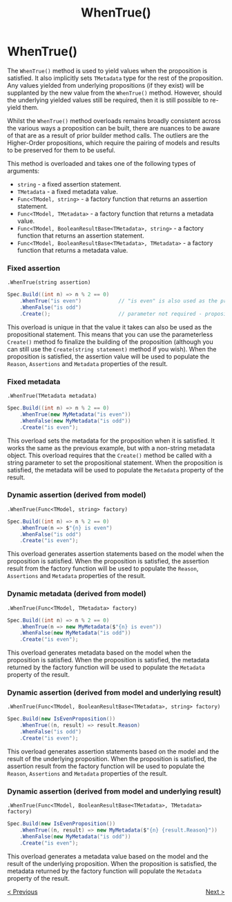 ﻿---
title: WhenTrue()
category: building
---
# WhenTrue()

The `WhenTrue()` method is used to yield values when the proposition is satisfied. It also implicitly sets `TMetadata`
type for the rest of the proposition. Any values yielded from underlying propositions (if they exist) will be supplanted
by the new value from the
`WhenTrue()` method. However, should the underlying yielded values still be required, then it is still possible to
re-yield them.

Whilst the `WhenTrue()` method overloads remains broadly consistent across the various ways a proposition can be built,
there are nuances to be aware of that are as a result of prior builder method calls. The outliers are the Higher-Order
propositions, which require the pairing of models and results to be preserved for them to be useful.

This method is overloaded and takes one of the following types of arguments:
* `string` - a fixed assertion statement.
* `TMetadata` - a fixed metadata value.
* `Func<TModel, string>` - a factory function that returns an assertion statement.
* `Func<TModel, TMetadata>` - a factory function that returns a metadata value.
* `Func<TModel, BooleanResultBase<TMetadata>, string>` - a factory function that returns an assertion statement.
* `Func<TModel, BooleanResultBase<TMetadata>, TMetadata>` - a factory function that returns a metadata value.

### Fixed assertion

`.WhenTrue(string assertion)`

```csharp
Spec.Build((int n) => n % 2 == 0)
    .WhenTrue("is even")            // "is even" is also used as the propositional statement
    .WhenFalse("is odd")
    .Create();                      // parameter not required - propositional statement is already provided
```

This overload is unique in that the value it takes can also be used as the propositional statement. This means that you
can use the parameterless `Create()` method fo finalize the building of the proposition
(although you can still use the `Create(string statement)` method if you wish). When the proposition is satisfied, the
assertion value will be used to populate the `Reason`, `Assertions` and
`Metadata` properties of the result.

### Fixed metadata

`.WhenTrue(TMetadata metadata)`

```csharp
Spec.Build((int n) => n % 2 == 0)
    .WhenTrue(new MyMetadata("is even"))
    .WhenFalse(new MyMetadata("is odd"))
    .Create("is even");
```

This overload sets the metadata for the proposition when it is satisfied. It works the same as the previous example, but
with a non-string metadata object. This overload requires that the `Create()` method be called with a string parameter
to set the propositional statement. When the proposition is satisfied, the metadata will be used to populate
the `Metadata` property of the result.

### Dynamic assertion (derived from model)

`.WhenTrue(Func<TModel, string> factory)`

```csharp
Spec.Build((int n) => n % 2 == 0)
    .WhenTrue(n => $"{n} is even")
    .WhenFalse("is odd")
    .Create("is even");
```

This overload generates assertion statements based on the model when the proposition is satisfied. When the proposition
is satisfied, the assertion result from the factory function will be used to populate the
`Reason`, `Assertions` and `Metadata` properties of the result.

### Dynamic metadata (derived from model)

`.WhenTrue(Func<TModel, TMetadata> factory)`

```csharp
Spec.Build((int n) => n % 2 == 0)
    .WhenTrue(n => new MyMetadata($"{n} is even"))
    .WhenFalse(new MyMetadata("is odd"))
    .Create("is even");
```

This overload generates metadata based on the model when the proposition is satisfied. When the proposition is
satisfied, the metadata returned by the factory function will be used to populate the
`Metadata` property of the result.

### Dynamic assertion (derived from model and underlying result)

`.WhenTrue(Func<TModel, BooleanResultBase<TMetadata>, string> factory)`

```csharp
Spec.Build(new IsEvenProposition())
    .WhenTrue((n, result) => result.Reason)
    .WhenFalse("is odd")
    .Create("is even");
```

This overload generates assertion statements based on the model and the result of the underlying proposition. When the
proposition is satisfied, the assertion result from the factory function will be used to populate the
`Reason`, `Assertions` and `Metadata` properties of the result.

### Dynamic assertion (derived from model and underlying result)

`.WhenTrue(Func<TModel, BooleanResultBase<TMetadata>, TMetadata> factory)`

```csharp
Spec.Build(new IsEvenProposition())
    .WhenTrue((n, result) => new MyMetadata($"{n} {result.Reason}"))
    .WhenFalse(new MyMetadata("is odd"))
    .Create("is even");
```

This overload generates a metadata value based on the model and the result of the underlying proposition. When the
proposition is satisfied, the metadata returned by the factory function will populate the `Metadata` property of the
result.

<div style="display: flex; justify-content: space-between">
    <a href="./As.html">&lt; Previous</a>
    <a href="./WhenTrueYield.html">Next &gt;</a>
</div>
